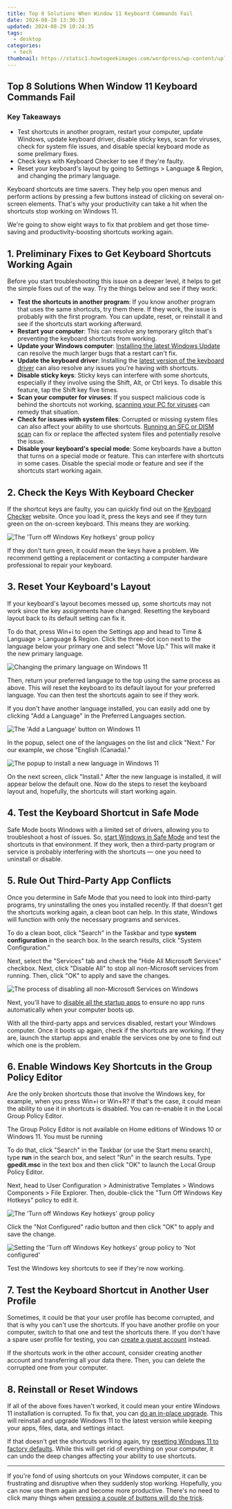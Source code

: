 ```yaml
---
title: Top 8 Solutions When Window 11 Keyboard Commands Fail
date: 2024-08-28 13:30:33
updated: 2024-08-29 10:24:35
tags:
  - desktop
categories:
  - tech
thumbnail: https://static1.howtogeekimages.com/wordpress/wp-content/uploads/2024/01/53203036127_09b7b7c02a_o.jpg
---
```


## Top 8 Solutions When Window 11 Keyboard Commands Fail

### Key Takeaways

* Test shortcuts in another program, restart your computer, update Windows, update keyboard driver, disable sticky keys, scan for viruses, check for system file issues, and disable special keyboard mode as some prelimary fixes.
* Check keys with Keyboard Checker to see if they're faulty.
* Reset your keyboard's layout by going to Settings > Language & Region, and changing the primary language.

 Keyboard shortcuts are time savers. They help you open menus and perform actions by pressing a few buttons instead of clicking on several on-screen elements. That's why your productivity can take a hit when the shortcuts stop working on Windows 11.

 We're going to show eight ways to fix that problem and get those time-saving and productivity-boosting shortcuts working again.

##  1\. Preliminary Fixes to Get Keyboard Shortcuts Working Again

 Before you start troubleshooting this issue on a deeper level, it helps to get the simple fixes out of the way. Try the things below and see if they work:

* **Test the shortcuts in another program**: If you know another program that uses the same shortcuts, try them there. If they work, the issue is probably with the first program. You can update, reset, or reinstall it and see if the shortcuts start working afterward.
* **Restart your computer**: This can resolve any temporary glitch that's preventing the keyboard shortcuts from working.
* **Update your Windows computer**: [Installing the latest Windows Update](https://fox-direct.techidaily.com/new-2024-approved-mastering-your-iphone-the-secrets-to-hdr-image-magic/) can resolve the much larger bugs that a restart can't fix.
* **Update the keyboard driver**: Installing the [latest version of the keyboard driver](https://bypass-frp.techidaily.com/is-gsm-flasher-adb-legit-full-review-to-bypass-your-xiaomi-redmi-13c-5g-phone-frp-lock-by-drfone-android/) can also resolve any issues you're having with shortcuts.
* **Disable sticky keys**: Sticky keys can interfere with some shortcuts, especially if they involve using the Shift, Alt, or Ctrl keys. To disable this feature, tap the Shift key five times.
* **Scan your computer for viruses**: If you suspect malicious code is behind the shortcuts not working, [scanning your PC for viruses](https://fox-hovers.techidaily.com/new-2024-approved-discover-the-power-of-a-different-voice-easy-alteration-guide-for-free-fire-players-free/) can remedy that situation.
* **Check for issues with system files**: Corrupted or missing system files can also affect your ability to use shortcuts. [Running an SFC or DISM scan](https://some-guidance.techidaily.com/twirl-forge-instruments-for-2024/) can fix or replace the affected system files and potentially resolve the issue.
* **Disable your keyboard's special mode**: Some keyboards have a button that turns on a special mode or feature. This can interfere with shortcuts in some cases. Disable the special mode or feature and see if the shortcuts start working again.

##  2\. Check the Keys With Keyboard Checker

 If the shortcut keys are faulty, you can quickly find out on the [Keyboard Checker](https://keyboardchecker.com/) website. Once you load it, press the keys and see if they turn green on the on-screen keyboard. This means they are working.

![The 'Turn off Windows Key hotkeys' group policy](https://static1.howtogeekimages.com/wordpress/wp-content/uploads/2023/12/keyboard-checker.jpg) 

 If they don't turn green, it could mean the keys have a problem. We recommend getting a replacement or contacting a computer hardware professional to repair your keyboard.

##  3\. Reset Your Keyboard's Layout

 If your keyboard's layout becomes messed up, some shortcuts may not work since the key assignments have changed. Resetting the keyboard layout back to its default setting can fix it.

 To do that, press Win+i to open the Settings app and head to Time & Language > Language & Region. Click the three-dot icon next to the language below your primary one and select "Move Up." This will make it the new primary language.

![Changing the primary language on Windows 11](https://static1.howtogeekimages.com/wordpress/wp-content/uploads/2023/12/changing-primary-language-windows-11.jpg) 

 Then, return your preferred language to the top using the same process as above. This will reset the keyboard to its default layout for your preferred language. You can then test the shortcuts again to see if they work.

 If you don't have another language installed, you can easily add one by clicking "Add a Language" in the Preferred Languages section.

![The 'Add a Language' button on Windows 11](https://static1.howtogeekimages.com/wordpress/wp-content/uploads/2023/12/add-a-language-button-windows-11.jpg) 

 In the popup, select one of the languages on the list and click "Next." For our example, we chose "English (Canada)."

![The popup to install a new language in Windows 11](https://static1.howtogeekimages.com/wordpress/wp-content/uploads/2023/12/installing-language-windows-11.jpg) 

 On the next screen, click "Install." After the new language is installed, it will appear below the default one. Now do the steps to reset the keyboard layout and, hopefully, the shortcuts will start working again.

##  4\. Test the Keyboard Shortcut in Safe Mode

 Safe Mode boots Windows with a limited set of drivers, allowing you to troubleshoot a host of issues. So, [start Windows in Safe Mode](https://buynow-marvelous.techidaily.com/unveiling-the-strong-battery-feature-in-moto-g-power-a-tech-review-insight/) and test the shortcuts in that environment. If they work, then a third-party program or service is probably interfering with the shortcuts — one you need to uninstall or disable.

##  5\. Rule Out Third-Party App Conflicts

 Once you determine in Safe Mode that you need to look into third-party programs, try uninstalling the ones you installed recently. If that doesn't get the shortcuts working again, a clean boot can help. In this state, Windows will function with only the necessary programs and services.

 To do a clean boot, click "Search" in the Taskbar and type **system configuration** in the search box. In the search results, click "System Configuration."

 Next, select the "Services" tab and check the "Hide All Microsoft Services" checkbox. Next, click "Disable All" to stop all non-Microsoft services from running. Then, click "OK" to apply and save the changes.

![The process of disabling all non-Microsoft Services on Windows](https://static1.howtogeekimages.com/wordpress/wp-content/uploads/2023/11/disabling-all-non-microsoft-services-windows.jpg) 

 Next, you'll have to [disable all the startup apps](https://tech-recovery.techidaily.com/get-clarity-back-in-photos-how-to-repair-iphone-camera-focusing-problems/) to ensure no app runs automatically when your computer boots up.

 With all the third-party apps and services disabled, restart your Windows computer. Once it boots up again, check if the shortcuts are working. If they are, launch the startup apps and enable the services one by one to find out which one is the problem.

##  6\. Enable Windows Key Shortcuts in the Group Policy Editor

 Are the only broken shortcuts those that involve the Windows key, for example, when you press Win+i or Win+R? If that's the case, it could mean the ability to use it in shortcuts is disabled. You can re-enable it in the Local Group Policy Editor.

 The Group Policy Editor is not available on Home editions of Windows 10 or Windows 11\. You must be running

 To do that, click "Search" in the Taskbar (or use the Start menu search), type **run** in the search box, and select "Run" in the search results. Type **gpedit.msc** in the text box and then click "OK" to launch the Local Group Policy Editor.

 Next, head to User Configuration > Administrative Templates > Windows Components > File Explorer. Then, double-click the "Turn Off Windows Key Hotkeys" policy to edit it.

![The 'Turn off Windows Key hotkeys' group policy](https://static1.howtogeekimages.com/wordpress/wp-content/uploads/2023/12/the-turn-off-windows-key-hotkeys-group-policy-windows-11.jpg) 

 Click the "Not Configured" radio button and then click "OK" to apply and save the change.

![Setting the 'Turn off Windows Key hotkeys' group policy to 'Not configured'](https://static1.howtogeekimages.com/wordpress/wp-content/uploads/2023/12/not-configuring-windows-hotkeys-group-policy.jpeg) 

 Test the Windows key shortcuts to see if they're now working.

##  7\. Test the Keyboard Shortcut in Another User Profile

 Sometimes, it could be that your user profile has become corrupted, and that is why you can't use the shortcuts. If you have another profile on your computer, switch to that one and test the shortcuts there. If you don't have a spare user profile for testing, you can [create a guest account](https://some-guidance.techidaily.com/new-pun-picture-studio-chucklecrafts/) instead.

 If the shortcuts work in the other account, consider creating another account and transferring all your data there. Then, you can delete the corrupted one from your computer.

##  8\. Reinstall or Reset Windows

 If all of the above fixes haven't worked, it could mean your entire Windows 11 installation is corrupted. To fix that, you can [do an in-place upgrade](https://extra-skills.techidaily.com/in-2024-lens-based-enlightenment-guide-to-editing-brilliance/). This will reinstall and upgrade Windows 11 to the latest version while keeping your apps, files, data, and settings intact.

 If that doesn't get the shortcuts working again, try [resetting Windows 11 to factory defaults](https://visual-screen-recording.techidaily.com/hps-simplified-guide-to-capturing-and-storing-pc-screen-content-for-2024/). While this will get rid of everything on your computer, it can undo the deep changes affecting your ability to use shortcuts.

---

 If you're fond of using shortcuts on your Windows computer, it can be frustrating and disruptive when they suddenly stop working. Hopefully, you can now use them again and become more productive. There's no need to click many things when [pressing a couple of buttons will do the trick](https://tiktok-video-recordings.techidaily.com/updated-in-2024-from-basic-to-brilliant-elevating-your-tiktok-profile/).

<ins class="adsbygoogle"
     style="display:block"
     data-ad-format="autorelaxed"
     data-ad-client="ca-pub-7571918770474297"
     data-ad-slot="1223367746"></ins>



<ins class="adsbygoogle"
     style="display:block"
     data-ad-client="ca-pub-7571918770474297"
     data-ad-slot="8358498916"
     data-ad-format="auto"
     data-full-width-responsive="true"></ins>
